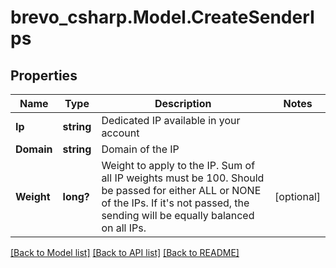 # brevo_csharp.Model.CreateSenderIps
## Properties

Name | Type | Description | Notes
------------ | ------------- | ------------- | -------------
**Ip** | **string** | Dedicated IP available in your account | 
**Domain** | **string** | Domain of the IP | 
**Weight** | **long?** | Weight to apply to the IP. Sum of all IP weights must be 100. Should be passed for either ALL or NONE of the IPs. If it&#39;s not passed, the sending will be equally balanced on all IPs. | [optional] 

[[Back to Model list]](../README.md#documentation-for-models) [[Back to API list]](../README.md#documentation-for-api-endpoints) [[Back to README]](../README.md)

